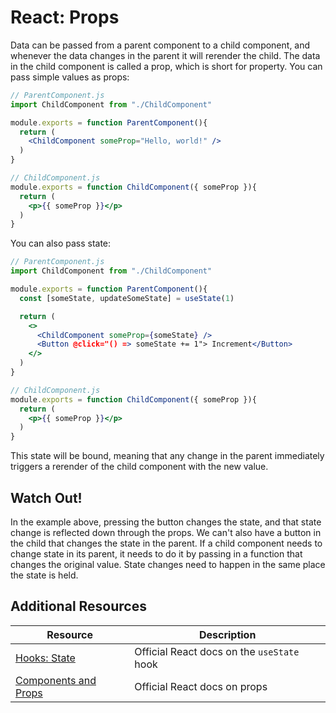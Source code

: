 # React: Props

Data can be passed from a parent component to a child component, and whenever the data changes in the parent it will rerender the child. The data in the child component is called a prop, which is short for property. You can pass simple values as props:

```jsx
// ParentComponent.js
import ChildComponent from "./ChildComponent"

module.exports = function ParentComponent(){
  return (
    <ChildComponent someProp="Hello, world!" />
  )
}
```

```jsx
// ChildComponent.js
module.exports = function ChildComponent({ someProp }){
  return (
    <p>{{ someProp }}</p>
  )
}
```

You can also pass state:

```jsx
// ParentComponent.js
import ChildComponent from "./ChildComponent"

module.exports = function ParentComponent(){
  const [someState, updateSomeState] = useState(1)

  return (
    <>
      <ChildComponent someProp={someState} />
      <Button @click="() => someState += 1"> Increment</Button>
    </>
  )
}
```

```jsx
// ChildComponent.js
module.exports = function ChildComponent({ someProp }){
  return (
    <p>{{ someProp }}</p>
  )
}
```

This state will be bound, meaning that any change in the parent immediately triggers a rerender of the child component with the new value.

## Watch Out!

In the example above, pressing the button changes the state, and that state change is reflected down through the props. We can't also have a button in the child that changes the state in the parent. If a child component needs to change state in its parent, it needs to do it by passing in a function that changes the original value. State changes need to happen in the same place the state is held.

## Additional Resources

| Resource | Description |
| --- | --- |
| [Hooks: State](https://reactjs.org/docs/hooks-state.html) | Official React docs on the `useState` hook |
| [Components and Props](https://reactjs.org/docs/components-and-props.html) | Official React docs on props |
